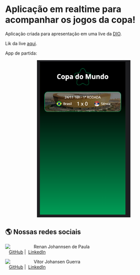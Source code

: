 
# Aplicação em realtime para acompanhar os jogos da copa!

Aplicação criada para apresentação em uma live da [DIO](https://www.dio.me/).

Lik da live [aqui](https://www.youtube.com/watch?v=5Or5CjTcfC8&ab_channel=DIO).

App de partida:

<p align="center">
    <img width="300" src="./assets/imgs/final.png">
</p>


## 🌎 Nossas redes sociais

<p>
    <img align=left margin=10 width=80 src="https://avatars.githubusercontent.com/u/3266640?s=120&v=4"/>
    <p>&nbsp&nbsp&nbspRenan Johannsen de Paula <br>
    &nbsp&nbsp&nbsp<a href="https://github.com/RenanJPaula">GitHub</a>&nbsp;|&nbsp;
    <a href="https://www.linkedin.com/in/renanjpaula/">LinkedIn</a>
    </p>
</p>

<p>
    <img align=left margin=10 width=80 src="https://avatars.githubusercontent.com/u/89088581?v=4"/>
    <p>&nbsp&nbsp&nbspVitor Johansen Guerra <br>
    &nbsp&nbsp&nbsp<a href="https://github.com/vitorjguerra">GitHub</a>&nbsp;|&nbsp;
    <a href="hhttps://www.linkedin.com/in/v%C3%ADtor-johansen-guerra-8025bb21a/">LinkedIn</a>
    </p>
</p>
